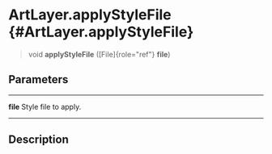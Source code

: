 ArtLayer.applyStyleFile {#ArtLayer.applyStyleFile}
=======================

> void **applyStyleFile** ([File]{role="ref"} **file**)

Parameters
----------

  ---------- ----------------------
  **file**   Style file to apply.
  ---------- ----------------------

Description
-----------
